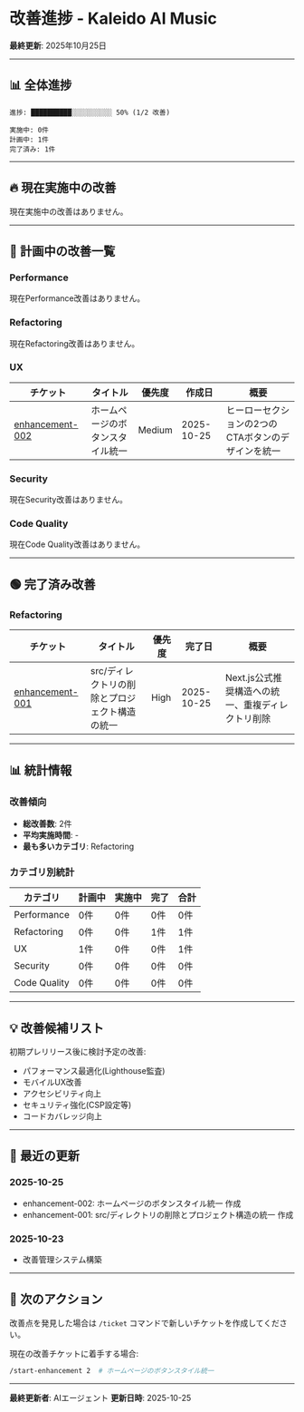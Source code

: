 # 改善進捗 - Kaleido AI Music

**最終更新**: 2025年10月25日

---

## 📊 全体進捗

```
進捗: ██████████░░░░░░░░░░ 50% (1/2 改善)

実施中: 0件
計画中: 1件
完了済み: 1件
```

---

## 🔥 現在実施中の改善

現在実施中の改善はありません。

---

## 🔴 計画中の改善一覧

### Performance
現在Performance改善はありません。

### Refactoring
現在Refactoring改善はありません。

### UX

| チケット | タイトル | 優先度 | 作成日 | 概要 |
|---------|---------|--------|--------|------|
| [enhancement-002](enhancement-002-unify-homepage-button-styles.md) | ホームページのボタンスタイル統一 | Medium | 2025-10-25 | ヒーローセクションの2つのCTAボタンのデザインを統一 |

### Security
現在Security改善はありません。

### Code Quality
現在Code Quality改善はありません。

---

## 🟢 完了済み改善

### Refactoring

| チケット | タイトル | 優先度 | 完了日 | 概要 |
|---------|---------|--------|--------|------|
| [enhancement-001](enhancement-001-remove-src-directory-structure.md) | src/ディレクトリの削除とプロジェクト構造の統一 | High | 2025-10-25 | Next.js公式推奨構造への統一、重複ディレクトリ削除 |

---

## 📊 統計情報

### 改善傾向
- **総改善数**: 2件
- **平均実施時間**: -
- **最も多いカテゴリ**: Refactoring

### カテゴリ別統計
| カテゴリ | 計画中 | 実施中 | 完了 | 合計 |
|---------|--------|--------|------|------|
| Performance | 0件 | 0件 | 0件 | 0件 |
| Refactoring | 0件 | 0件 | 1件 | 1件 |
| UX | 1件 | 0件 | 0件 | 1件 |
| Security | 0件 | 0件 | 0件 | 0件 |
| Code Quality | 0件 | 0件 | 0件 | 0件 |

---

## 💡 改善候補リスト

初期プレリリース後に検討予定の改善:
- パフォーマンス最適化(Lighthouse監査)
- モバイルUX改善
- アクセシビリティ向上
- セキュリティ強化(CSP設定等)
- コードカバレッジ向上

---

## 📝 最近の更新

### 2025-10-25
- enhancement-002: ホームページのボタンスタイル統一 作成
- enhancement-001: src/ディレクトリの削除とプロジェクト構造の統一 作成

### 2025-10-23
- 改善管理システム構築

---

## 🎯 次のアクション

改善点を発見した場合は `/ticket` コマンドで新しいチケットを作成してください。

現在の改善チケットに着手する場合:
```bash
/start-enhancement 2  # ホームページのボタンスタイル統一
```

---

**最終更新者**: AIエージェント
**更新日時**: 2025-10-25
